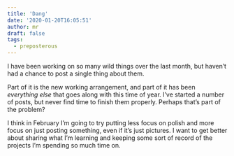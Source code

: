 ```yaml
---
title: 'Dang'
date: '2020-01-20T16:05:51'
author: mr
draft: false
tags:
  - preposterous
---
```

I have been working on so many wild things over the last month, but haven’t
had a chance to post a single thing about them.

  

Part of it is the new working arrangement, and part of it has been _everything
else_ that goes along with this time of year. I’ve started a number of posts,
but never find time to finish them properly. Perhaps that’s part of the
problem?

  

I think in February I’m going to try putting less focus on polish and more
focus on just posting something, even if it’s just pictures. I want to get
better about sharing what I’m learning and keeping some sort of record of the
projects I’m spending so much time on.

  

